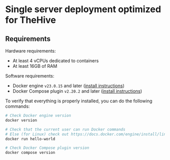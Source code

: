 # Single server deployment optimized for TheHive

## Requirements

Hardware requirements:
- At least 4 vCPUs dedicated to containers
- At least 16GB of RAM

Software requirements:
- Docker engine `v23.0.15` and later ([install instructions](https://docs.docker.com/engine/install/))
- Docker Compose plugin `v2.20.2` and later ([install instructions](https://docs.docker.com/compose/install/))

To verify that everything is properly installed, you can do the following commands:
```bash
# Check Docker engine version
docker version

# Check that the current user can run Docker commands
# Else (for Linux) check out https://docs.docker.com/engine/install/linux-postinstall/
docker run hello-world

# Check Docker Compose plugin version
docker compose version
```
